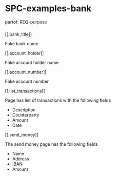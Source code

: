 # SPC-examples-bank
partof: REQ-purpose
###

[[.bank_title]]

Fake bank name

[[.account_holder]]

Fake account holder name

[[.account_number]]

Fake account number

[[.list_transactions]]

Page has list of transactions with the following fields
* Description
* Counterparty
* Amount
* Date

[[.send_money]]

The send money page has the following fields
* Name
* Address
* IBAN
* Amount
